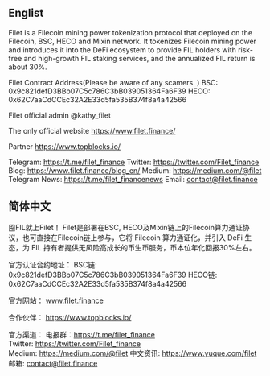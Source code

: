 ## Englist
Filet is a Filecoin mining power tokenization protocol that deployed on the Filecoin, BSC, HECO and Mixin network. It tokenizes Filecoin mining power and introduces it into the DeFi ecosystem to provide FIL holders with risk-free and high-growth FIL staking services, and the annualized FIL return is about 30%. 

Filet Contract Address(Please be aware of any scamers. )
BSC: 0x9c821defD3BBb07C5c786C3bB039051364Fa6F39
HECO: 0x62C7aaCdCCEc32A2E33d5fa535B374f8a4a42566

Filet official admin
@kathy_filet

The only official website
https://www.filet.finance/

Partner
https://www.topblocks.io/

Telegram: https://t.me/filet_finance
Twitter: https://twitter.com/Filet_finance
Blog: https://www.filet.finance/blog_en/
Medium: https://medium.com/@filet
Telegram News: https://t.me/filet_financenews
Email: contact@filet.finance

## 简体中文
囤FIL就上Filet！
Filet是部署在BSC, HECO及Mixin链上的Filecoin算力通证协议，也可直接在Filecoin链上参与，它将 Filecoin 算力通证化，并引入 DeFi 生态，为 FIL 持有者提供无风险高成长的币生币服务，币本位年化回报30%左右。

官方认证合约地址：
BSC链: 0x9c821defD3BBb07C5c786C3bB039051364Fa6F39
HECO链: 0x62C7aaCdCCEc32A2E33d5fa535B374f8a4a42566

官方网站：
www.filet.finance

合作伙伴：
https://www.topblocks.io/

官方渠道：
电报群：https://t.me/filet_finance
Twitter: https://twitter.com/Filet_finance
Medium: https://medium.com/@filet
中文资讯: https://www.yuque.com/filet
邮箱: contact@filet.finance
